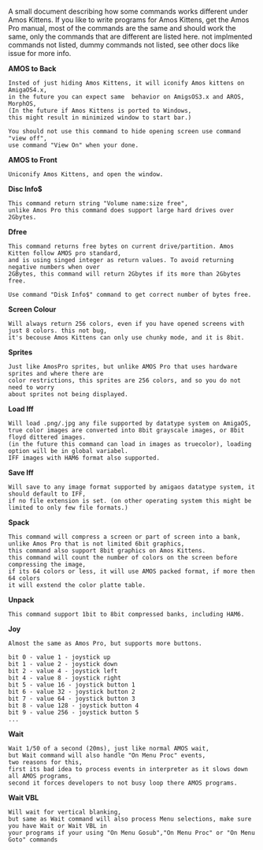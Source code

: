 

A small document describing how some commands works different under Amos Kittens.
If you like to write programs for Amos Kittens, get the Amos Pro manual, 
most of the commands are the same and should work the same, 
only the commands that are different are listed here.
not implmented commands not listed, dummy commands not listed, 
see other docs like issue for more info.

**AMOS to Back**

	Insted of just hiding Amos Kittens, it will iconify Amos kittens on AmigaOS4.x, 
	in the future you can expect same  behavior on AmigsOS3.x and AROS, MorphOS, 
	(In the future if Amos Kittens is ported to Windows, 
	this might result in minimized window to start bar.)

	You should not use this command to hide opening screen use command "view off", 
	use command "View On" when your done.

**AMOS to Front**

	Uniconify Amos Kittens, and open the window.

**Disc Info$**

	This command return string "Volume name:size free",
	unlike Amos Pro this command does support large hard drives over 2Gbytes.

**Dfree**

	This command returns free bytes on current drive/partition. Amos Kitten follow AMOS pro standard,
	and is using singed integer as return values. To avoid returning negative numbers when over
	2GBytes, this command will return 2Gbytes if its more than 2Gbytes free.

	Use command "Disk Info$" command to get correct number of bytes free.

**Screen Colour**

	Will always return 256 colors, even if you have opened screens with just 8 colors. this not bug, 
	it's becouse Amos Kittens can only use chunky mode, and it is 8bit.

**Sprites**

	Just like AmosPro sprites, but unlike AMOS Pro that uses hardware sprites and where there are 
	color restrictions, this sprites are 256 colors, and so you do not need to worry 
	about sprites not being displayed.

**Load Iff**

	Will load .png/.jpg any file supported by datatype system on AmigaOS, 
	true color images are converted into 8bit grayscale images, or 8bit floyd dittered images.
	(in the future this command can load in images as truecolor), loading option will be in global variabel.
	IFF images with HAM6 format also supported.
	
**Save Iff**

	Will save to any image format supported by amigaos datatype system, it should default to IFF, 
	if no file extension is set. (on other operating system this might be limited to only few file formats.)

**Spack**

	This command will compress a screen or part of screen into a bank, 
	unlike Amos Pro that is not limited 6bit graphics,
	this command also support 8bit graphics on Amos Kittens.
	this command will count the number of colors on the screen before compressing the image,
	if its 64 colors or less, it will use AMOS packed format, if more then 64 colors 
	it will exstend the color platte table. 

**Unpack**

	This command support 1bit to 8bit compressed banks, including HAM6.
	
**Joy**

	Almost the same as Amos Pro, but supports more buttons.
	
	bit 0 - value 1 - joystick up
	bit 1 - value 2 - joystick down
	bit 2 - value 4 - joystick left
	bit 4 - value 8 - joystick right
	bit 5 - value 16 - joystick button 1
	bit 6 - value 32 - joystick button 2
	bit 7 - value 64 - joystick button 3
	bit 8 - value 128 - joystick button 4
	bit 9 - value 256 - joystick button 5
	...
	
**Wait**

	Wait 1/50 of a second (20ms), just like normal AMOS wait, 
	but Wait command will also handle "On Menu Proc" events, 
	two reasons for this, 
	first its bad idea to process events in interpreter as it slows down all AMOS programs, 
	second it forces developers to not busy loop there AMOS programs.

**Wait VBL**
	
	Will wait for vertical blanking, 
	but same as Wait command will also process Menu selections, make sure you have Wait or Wait VBL in
	your programs if your using "On Menu Gosub","On Menu Proc" or "On Menu Goto" commands
	
